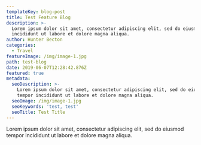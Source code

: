 ```yaml
---
templateKey: blog-post
title: Test Feature Blog
description: >-
  Lorem ipsum dolor sit amet, consectetur adipiscing elit, sed do eiusmod tempor
  incididunt ut labore et dolore magna aliqua.
author: Hunter Becton
categories:
  - Travel
featureImage: /img/image-1.jpg
path: test-blog
date: 2019-06-07T12:28:42.876Z
featured: true
metadata:
  seoDescription: >-
    Lorem ipsum dolor sit amet, consectetur adipiscing elit, sed do eiusmod
    tempor incididunt ut labore et dolore magna aliqua.
  seoImage: /img/image-1.jpg
  seoKeywords: 'test, test'
  seoTitle: Test Title
---
```

Lorem ipsum dolor sit amet, consectetur adipiscing elit, sed do eiusmod tempor incididunt ut labore et dolore magna aliqua.

